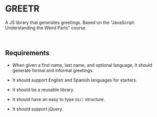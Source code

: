 # GREETR

A JS library that generates greetings. Based on the "JavaScript: Understanding the Weird Parts" course.

<br>

## Requirements

- When given a first name, last name, and optional language, it should generate formal and informal greetings.

- It should support English and Spanish languages for starters.

- It should be a reusable library.

- It should have an easy to type `G$()` structure.

- It should support jQuery.